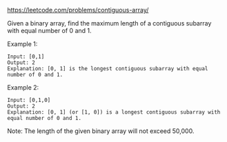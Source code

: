 https://leetcode.com/problems/contiguous-array/

Given a binary array, find the maximum length of a contiguous subarray with equal number of 0 and 1.

Example 1:

    Input: [0,1]
    Output: 2
    Explanation: [0, 1] is the longest contiguous subarray with equal number of 0 and 1.

Example 2:

    Input: [0,1,0]
    Output: 2
    Explanation: [0, 1] (or [1, 0]) is a longest contiguous subarray with equal number of 0 and 1.

Note: The length of the given binary array will not exceed 50,000. 
